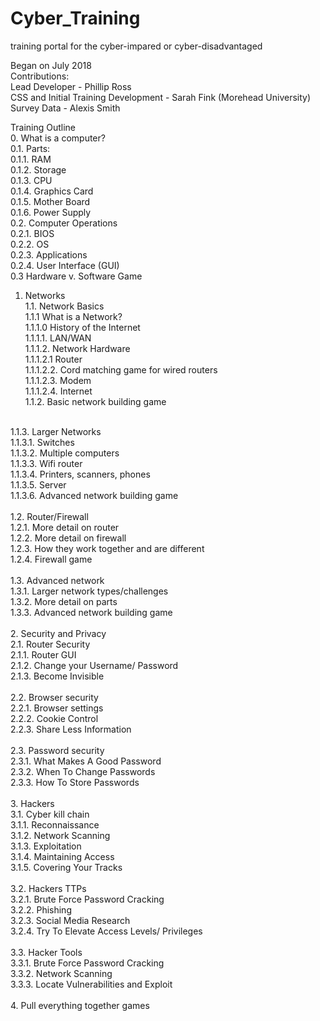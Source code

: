 # Cyber_Training
training portal for the cyber-impared or cyber-disadvantaged <br>

Began on July 2018 <br>
Contributions:<br>
Lead Developer - Phillip Ross<br>
CSS and Initial Training Development - Sarah Fink (Morehead University)<br>
Survey Data - Alexis Smith<br>

Training Outline
<br>
0. 	What is a computer? <br>
0.1. 	Parts: <br>
0.1.1. 		RAM <br>
0.1.2. 		Storage <br>
0.1.3. 		CPU <br>
0.1.4. 		Graphics Card <br>
0.1.5. 		Mother Board <br>
0.1.6. 		Power Supply <br>
0.2. 	Computer Operations <br>
0.2.1. 		BIOS <br>
0.2.2. 		OS <br>
0.2.3. 		Applications <br>
0.2.4. 		User Interface (GUI) <br>
0.3 	Hardware v. Software Game
1.	Networks <br>
1.1.	Network Basics <br>
1.1.1	What is a Network? <br>
1.1.1.0		History of the Internet <br>
1.1.1.1.	LAN/WAN <br>
1.1.1.2.	Network Hardware <br>
1.1.1.2.1	Router<br>
1.1.1.2.2. 	Cord matching game for wired routers <br>
1.1.1.2.3. 	Modem <br>
1.1.1.2.4. 	Internet <br>
1.1.2.	Basic network building game<br>
<br>
1.1.3.	Larger Networks <br>
1.1.3.1.	Switches <br>
1.1.3.2.	Multiple computers<br>
1.1.3.3.	Wifi router<br>
1.1.3.4.	Printers, scanners, phones<br>
1.1.3.5.	Server<br>
1.1.3.6.	Advanced network building game <br>
<br>
1.2.	Router/Firewall <br>
1.2.1.	More detail on router<br>
1.2.2.	More detail on firewall<br>
1.2.3.	How they work together and are different<br> 
1.2.4.	Firewall game <br>
<br>
1.3.	Advanced network<br>
1.3.1.	Larger network types/challenges<br>
1.3.2.	More detail on parts <br> 					<!--out of place/repetitive?--> 
1.3.3.	Advanced network building game <br>
<br>
2.	Security and Privacy<br>
2.1.	Router Security <br>
2.1.1.	Router GUI<br>
2.1.2.	Change your Username/ Password<br>
2.1.3.	Become Invisible<br>
<br>
2.2.	Browser security <br>
2.2.1.	Browser settings<br>
2.2.2.	Cookie Control<br>
2.2.3.	Share Less Information<br>
<br>
2.3.	Password security <br>
2.3.1.	What Makes A Good Password<br>
2.3.2.	When To Change Passwords<br>
2.3.3.	How To Store Passwords<br>
<br>
3.	Hackers <br>
3.1.	Cyber kill chain <br>
3.1.1.	Reconnaissance<br>
3.1.2.	Network Scanning<br>
3.1.3.	Exploitation<br>
3.1.4.	Maintaining Access<br>
3.1.5.	Covering Your Tracks<br>
<br>
3.2.	Hackers TTPs<br>
3.2.1.	Brute Force Password Cracking<br>
3.2.2.	Phishing<br>
3.2.3.	Social Media Research<br>
3.2.4.	Try To Elevate Access Levels/ Privileges<br>
<br>
3.3.	Hacker Tools<br>
3.3.1.	Brute Force Password Cracking<br>
3.3.2.	Network Scanning<br>
3.3.3.	Locate Vulnerabilities and Exploit<br>
<br>
4.	Pull everything together games<br>

